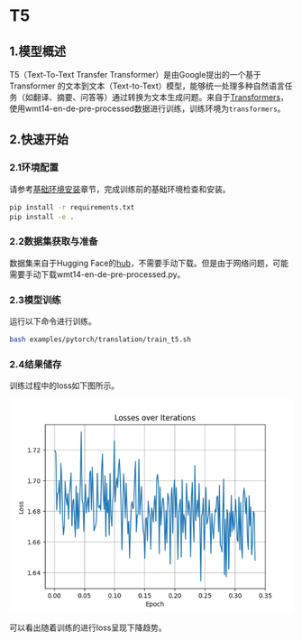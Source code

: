 # T5

## 1.模型概述

T5（Text-To-Text Transfer Transformer）是由Google提出的一个基于 Transformer 的文本到文本（Text-to-Text）模型，能够统一处理多种自然语言任务（如翻译、摘要、问答等）通过转换为文本生成问题。来自于[Transformers](https://github.com/huggingface/transformers)，使用wmt14-en-de-pre-processed数据进行训练，训练环境为`transformers`。

## 2.快速开始

### 2.1环境配置

请参考[基础环境安装](https://gitee.com/tecorigin/modelzoo/blob/main/doc/Environment.md)章节，完成训练前的基础环境检查和安装。

```bash
pip install -r requirements.txt
pip install -e .
```

### 2.2数据集获取与准备

数据集来自于Hugging Face的[hub](https://huggingface.co/datasets)，不需要手动下载。但是由于网络问题，可能需要手动下载wmt14-en-de-pre-processed.py。

### 2.3模型训练

运行以下命令进行训练。
```bash
bash examples/pytorch/translation/train_t5.sh
```

### 2.4结果储存

训练过程中的loss如下图所示。

![loss figure](loss.png)

可以看出随着训练的进行loss呈现下降趋势。